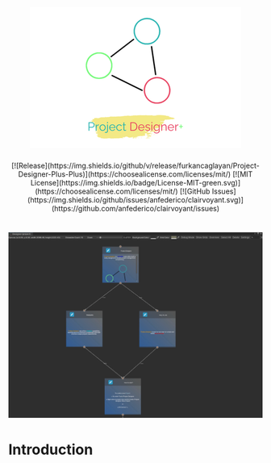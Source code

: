 <h1 align="center">
    <a href="project_designer_icon">
    <img src="https://github.com/furkancaglayan/Project-Designer-Plus-Plus/blob/main/images/project_designer_card.png">
    </a>
</h1>

<p align="center">
    [![Release](https://img.shields.io/github/v/release/furkancaglayan/Project-Designer-Plus-Plus)](https://choosealicense.com/licenses/mit/)
    [![MIT License](https://img.shields.io/badge/License-MIT-green.svg)](https://choosealicense.com/licenses/mit/)
    [![GitHub Issues](https://img.shields.io/github/issues/anfederico/clairvoyant.svg)](https://github.com/anfederico/clairvoyant/issues)
</p>


<h1 align="center">
    <a href="project_designer_screen_0">
    <img src="https://github.com/furkancaglayan/Project-Designer-Plus-Plus/blob/main/images/screen_0.png">
    </a>
</h1>


<h1>Introduction</h1>